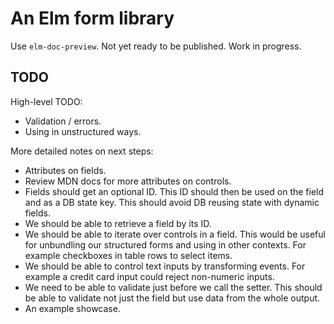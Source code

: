 # An Elm form library

Use `elm-doc-preview`. Not yet ready to be published. Work in progress.

## TODO

High-level TODO:
- Validation / errors.
- Using in unstructured ways.

More detailed notes on next steps:
- Attributes on fields.
- Review MDN docs for more attributes on controls.
- Fields should get an optional ID. This ID should then be used on the field and as a DB state key. This should avoid DB reusing state with dynamic fields.
- We should be able to retrieve a field by its ID.
- We should be able to iterate over controls in a field. This would be useful for unbundling our structured forms and using in other contexts. For example checkboxes in table rows to select items.
- We should be able to control text inputs by transforming events. For example a credit card input could reject non-numeric inputs.
- We need to be able to validate just before we call the setter. This should be able to validate not just the field but use data from the whole output.
- An example showcase.
